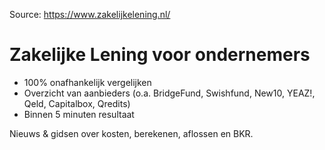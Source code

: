 Source: https://www.zakelijkelening.nl/

# Zakelijke Lening voor ondernemers

- 100% onafhankelijk vergelijken
- Overzicht van aanbieders (o.a. BridgeFund, Swishfund, New10, YEAZ!, Qeld, Capitalbox, Qredits)
- Binnen 5 minuten resultaat

Nieuws & gidsen over kosten, berekenen, aflossen en BKR.



